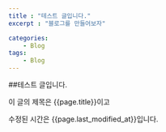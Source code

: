 ```yaml
---
title : "테스트 글입니다."
excerpt : "블로그를 만들어보자"

categories:
	- Blog
tags:
    - Blog
---
```




##테스트 글입니다.

이 글의 제목은 {{page.title}}이고

수정된 시간은 {{page.last_modified_at}}입니다.














